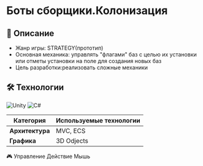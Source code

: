 # Боты сборщики.Колонизация 

## 📌 Описание
- Жанр игры: STRATEGY(прототип)
- Основная механика: управлять "флагами" баз с целью их установки или отметы установки на поле для создания новых баз
- Цель разработки:реализовать сложные механики

## 🛠 Технологии
![Unity](https://img.shields.io/badge/Unity-2021.3+-black?logo=unity)
![C#](https://img.shields.io/badge/C%23-8.0+-239120?logo=c-sharp)

| Категория       | Используемые технологии           |
|----------------|----------------------------------|
| **Архитектура** | MVC, ECS                        |
| **Графика**    | 3D Odjects                       |

🎮 Управление
Действие	Мышь
